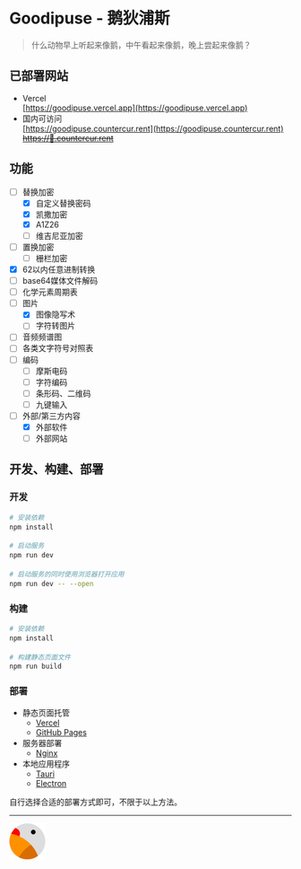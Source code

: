 # Goodipuse - 鹅狄浦斯

> 什么动物早上听起来像鹅，中午看起来像鹅，晚上尝起来像鹅？

## 已部署网站

- Vercel  
  [https://goodipuse.vercel.app](https://goodipuse.vercel.app)
- 国内可访问   
  [https://goodipuse.countercur.rent](https://goodipuse.countercur.rent)  
  ~~[https://🪿.countercur.rent](https://🪿.countercur.rent)~~

## 功能

- [ ] 替换加密
    - [x] 自定义替换密码
    - [x] 凯撒加密
    - [x] A1Z26
    - [ ] 维吉尼亚加密
- [ ] 置换加密
    - [ ] 栅栏加密
- [x] 62以内任意进制转换
- [ ] base64媒体文件解码
- [ ] 化学元素周期表
- [ ] 图片
    - [x] 图像隐写术
    - [ ] 字符转图片
- [ ] 音频频谱图
- [ ] 各类文字符号对照表
- [ ] 编码
    - [ ] 摩斯电码
    - [ ] 字符编码
    - [ ] 条形码、二维码
    - [ ] 九键输入
- [ ] 外部/第三方内容
    - [x] 外部软件
    - [ ] 外部网站

## 开发、构建、部署

### 开发

```bash
# 安装依赖
npm install

# 启动服务
npm run dev

# 启动服务的同时使用浏览器打开应用
npm run dev -- --open
```

### 构建

```bash
# 安装依赖
npm install

# 构建静态页面文件
npm run build
```

### 部署

- 静态页面托管
    - [Vercel](https://vercel.app)
    - [GitHub Pages](https://pages.github.com/)
- 服务器部署
    - [Nginx](https://nginx.org/)
- 本地应用程序
    - [Tauri](https://tauri.app/)
    - [Electron](https://www.electronjs.org/)

自行选择合适的部署方式即可，不限于以上方法。

---

<img src="static/favicon.svg" alt="Goodipuse icon" style="width: 4rem;"/>

